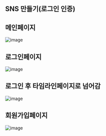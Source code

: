 **SNS 만들기(로그인 인증)**
---

메인페이지
---
![image](https://user-images.githubusercontent.com/66251759/107901285-97528300-6f86-11eb-9746-30d3da91b2fc.png)

로그인페이지
---
![image](https://user-images.githubusercontent.com/66251759/107901315-ad604380-6f86-11eb-8c19-de735990e805.png)

로그인 후 타임라인페이지로 넘어감
---
![image](https://user-images.githubusercontent.com/66251759/107901353-c9fc7b80-6f86-11eb-93dd-52c1f10fbcfc.png)

회원가입페이지
---
![image](https://user-images.githubusercontent.com/66251759/107901441-f7e1c000-6f86-11eb-866e-c34e968d607b.png)
